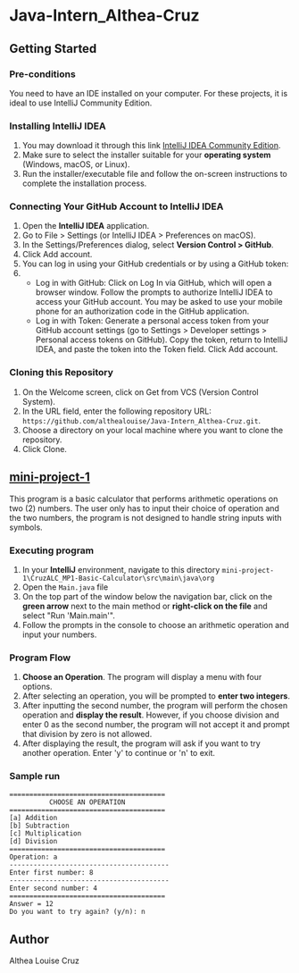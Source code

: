 # Java-Intern_Althea-Cruz

## Getting Started

### Pre-conditions
You need to have an IDE installed on your computer. For these projects, it is ideal to use IntelliJ Community Edition. 

### Installing IntelliJ IDEA
1. You may download it through this link [IntelliJ IDEA Community Edition](https://www.jetbrains.com/idea/download/?section=windows).
2. Make sure to select the installer suitable for your **operating system** (Windows, macOS, or Linux).
3. Run the installer/executable file and follow the on-screen instructions to complete the installation process.

### Connecting Your GitHub Account to IntelliJ IDEA
1. Open the **IntelliJ IDEA** application.
2. Go to File > Settings (or IntelliJ IDEA > Preferences on macOS).
3. In the Settings/Preferences dialog, select **Version Control > GitHub**.
4. Click Add account.
5. You can log in using your GitHub credentials or by using a GitHub token:
6. - Log in with GitHub: Click on Log In via GitHub, which will open a browser window. Follow the prompts to authorize IntelliJ IDEA to access your GitHub account. You may be asked to use your mobile phone for an authorization code in the GitHub application.
   - Log in with Token: Generate a personal access token from your GitHub account settings (go to Settings > Developer settings > Personal access tokens on GitHub). Copy the token, return to IntelliJ IDEA, and paste the token into the Token field. Click Add account.

### Cloning this Repository
1. On the Welcome screen, click on Get from VCS (Version Control System).
2. In the URL field, enter the following repository URL: `https://github.com/althealouise/Java-Intern_Althea-Cruz.git`.
3. Choose a directory on your local machine where you want to clone the repository.
4. Click Clone.

## [mini-project-1](https://github.com/althealouise/Java-Intern_Althea-Cruz/tree/main/mini-project-1)
This program is a basic calculator that performs arithmetic operations on two (2) numbers. The user only has to input their choice of operation and the two numbers, the program is not designed to handle string inputs with symbols.

### Executing program
1. In your **IntelliJ** environment, navigate to this directory `mini-project-1\CruzALC_MP1-Basic-Calculator\src\main\java\org`
2. Open the `Main.java` file
3. On the top part of the window below the navigation bar, click on the **green arrow** next to the main method or **right-click on the file** and select "Run 'Main.main'".
4. Follow the prompts in the console to choose an arithmetic operation and input your numbers.

### Program Flow
1. **Choose an Operation**. The program will display a menu with four options.
2. After selecting an operation, you will be prompted to **enter two integers**.
3. After inputting the second number, the program will perform the chosen operation and **display the result**. However, if you choose division and enter 0 as the second number, the program will not accept it and prompt that division by zero is not allowed.
4. After displaying the result, the program will ask if you want to try another operation. Enter 'y' to continue or 'n' to exit.

### Sample run
```
=======================================
          CHOOSE AN OPERATION          
=======================================
[a] Addition
[b] Subtraction
[c] Multiplication
[d] Division
=======================================
Operation: a
----------------------------------------
Enter first number: 8
----------------------------------------
Enter second number: 4
=======================================
Answer = 12
Do you want to try again? (y/n): n
```

## Author
Althea Louise Cruz
